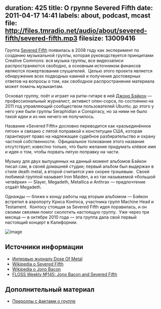 duration: 425
title: О группе Severed Fifth
date: 2011-04-17 14:41
labels: about, podcast, mcast
file: http://files.tmradio.net/audio/about/severed-fifth/severed-fifth.mp3
filesize: 13009416
---
Группа [Severed Fifth][1] появилась в 2008 году как эксперимент по созданию
музыкальной группы, которая руководствуется принципами Creative Commons: вся
музыка группы, все видеозаписи распространяются свободно, а основным источником
финансов являются пожертвования слушателей.  Целью этого проекта является
обнаружение всех подводных камней и получение достоверных ответов на вопросы о
том, как свободное распространение материала может помочь музыкантам.

Основал группу, поёт и играет на ритм-гитаре в ней [Джоно Бэйкон][2] —
профессиональный журналист, активист опен-сорса, по состоянию на 2011 год
управляющий сообществом пользователей Ubuntu; до этого у него уже были группы
Seraphidian и Conspiracy, но за ними не было такой идеи и из них ничего не
получилось.

Название «Severed Fifth» дословно переводится как «разъединённое пятое» и
связано с пятой поправкой к конституции США, которая гарантирует право на
надлежащее судебное разбирательство и охрану частной собственности.  Официальное
толкование этого названия отсутствует; известно только, что было желание
придумать клёвое имя и идея о том, чтобы порвать пятую поправку на части.

Музыку для двух выпущенных на данный момент альбомов Бэйкон писал сам, в своей
домашней студии; первый альбом был выдержан в стиле death metal, а второй
считается уже скорее трэшевым.  Своей любимой группой называет Iron Maiden, а из
так называемой «большой четвёрки» — Slayer, Megadeth, Metallica и Anthrax —
предпочтение отдаёт Megadeth.

Однажды — ближе к концу работы над вторым альбомом — Бэйкон встретил в аэропорту
Криса Контоса, участника групп Machine Head и Testament.  Контосу стоящая за
Severed Fifth идея поравилась, и он своими связями помог сколотить настоящую
группу.  Уже через три месяца — в октябре 2010 года — эта группа дала свой
первый настоящий концерт в Калифорнии.

![image](http://upload.wikimedia.org/wikipedia/commons/5/51/Severed_Fifth_%40_Cafe_Cocomo.jpg)

## Источники информации

- [Интервью журналу Dose Of Metal][3]
- [Wikipedia о Severed Fifth][4]
- [Wikipedia о Jono Bacon][5]
- [FLOSS Weekly №145: Jono Bacon and Severed Fifth][6]


## Дополнительный материал

- [Прероллы с фактами о группе][7]

[1]: http://www.severedfifth.com/
[2]: http://www.jonobacon.org/
[3]: http://www.doseofmetal.com/2010/10/interview-jono-bacon-severed-fifth/
[4]: https://secure.wikimedia.org/wikipedia/en/wiki/Severed_Fifth
[5]: https://secure.wikimedia.org/wikipedia/en/wiki/Jono_Bacon
[6]: http://twit.tv/floss145
[7]: http://files.tmradio.net/audio/about/severed-fifth/
